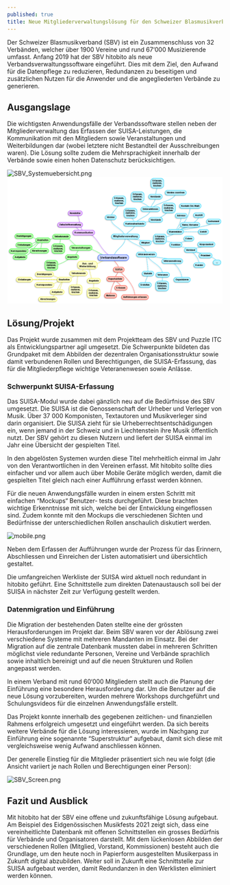 ```yaml
---
published: true
title: Neue Mitgliederverwaltungslösung für den Schweizer Blasmusikverband SBV
---
```

Der Schweizer Blasmusikverband (SBV) ist ein Zusammenschluss von 32 Verbänden, welcher über 1900
Vereine und rund 67‘000 Musizierende umfasst. Anfang 2019 hat der SBV hitobito als neue
Verbandsverwaltungssoftware eingeführt. Dies mit dem Ziel, den Aufwand für die Datenpflege zu reduzieren, Redundanzen zu beseitigen und zusätzlichen Nutzen für die Anwender und die angegliederten Verbände zu generieren.

## Ausgangslage

Die wichtigsten Anwendungsfälle der Verbandssoftware stellen neben der Mitgliederverwaltung das
Erfassen der SUISA-Leistungen, die Kommunikation mit den Mitgliedern sowie Veranstaltungen und
Weiterbildungen dar (wobei letztere nicht Bestandteil der Ausschreibungen waren). Die Lösung sollte zudem die Mehrsprachigkeit innerhalb der Verbände sowie einen hohen Datenschutz berücksichtigen.

![SBV_Systemuebersicht.png]({{site.baseurl}}/_posts/SBV_Systemuebersicht.png)
![](_posts/SBV_Systemuebersicht.png)



## Lösung/Projekt
Das Projekt wurde zusammen mit dem Projektteam des SBV und Puzzle ITC als Entwicklungspartner agil umgesetzt. Die Schwerpunkte bildeten das Grundpaket mit dem Abbilden der dezentralen
Organisationsstruktur sowie damit verbundenen Rollen und Berechtigungen, die SUISA-Erfassung, das
für die Mitgliederpflege wichtige Veteranenwesen sowie Anlässe.

### Schwerpunkt SUISA-Erfassung
Das SUISA-Modul wurde dabei gänzlich neu auf die Bedürfnisse des SBV umgesetzt. Die SUISA ist die
Genossenschaft der Urheber und Verleger von Musik. Über 37 000 Komponisten, Textautoren und
Musikverleger sind darin organisiert. Die SUISA zieht für sie Urheberrechtsentschädigungen ein, wenn jemand in der Schweiz und in Liechtenstein ihre Musik öffentlich nutzt. Der SBV gehört zu diesen Nutzern und liefert der SUISA einmal im Jahr eine Übersicht der gespielten Titel.

In den abgelösten Systemen wurden diese Titel mehrheitlich einmal im Jahr von den
Verantwortlichen in den Vereinen erfasst. Mit hitobito sollte dies einfacher und vor allem auch
über Mobile Geräte möglich werden, damit die gespielten Titel gleich nach einer Aufführung
erfasst werden können.

Für die neuen Anwendungsfälle wurden in einem ersten Schritt mit einfachen “Mockups“ Benutzer-
tests durchgeführt. Diese brachten wichtige Erkenntnisse mit sich, welche bei der Entwicklung
eingeflossen sind. Zudem konnte mit den Mockups die verschiedenen Sichten und Bedürfnisse der
unterschiedlichen Rollen anschaulich diskutiert werden.

![mobile.png]({{site.baseurl}}/_posts/mobile.png)


Neben dem Erfassen der Aufführungen wurde der Prozess für das Erinnern, Abschliessen und
Einreichen der Listen automatisiert und übersichtlich gestaltet.

Die umfangreichen Werkliste der SUISA wird aktuell noch redundant in hitobito geführt. Eine
Schnittstelle zum direkten Datenaustausch soll bei der SUISA in nächster Zeit zur Verfügung gestellt werden.

### Datenmigration und Einführung
Die Migration der bestehenden Daten stellte eine der grössten Herausforderungen im Projekt dar. Beim SBV waren vor der Ablösung zwei verschiedene Systeme mit mehreren Mandanten im Einsatz. Bei der Migration auf die zentrale Datenbank mussten dabei in mehreren Schritten möglichst viele redundante Personen, Vereine und Verbände sprachlich sowie inhaltlich bereinigt und auf die neuen Strukturen und Rollen angepasst werden.

In einem Verband mit rund 60‘000 Mitgliedern stellt auch die Planung der Einführung eine besondere
Herausforderung dar. Um die Benutzer auf die neue Lösung vorzubereiten, wurden mehrere Workshops
durchgeführt und Schulungsvideos für die einzelnen Anwendungsfälle erstellt.

Das Projekt konnte innerhalb des gegebenen zeitlichen- und finanziellen Rahmens erfolgreich umgesetzt und eingeführt werden. Da sich bereits weitere Verbände für die Lösung interessieren, wurde im Nachgang zur Einführung eine sogenannte “Superstruktur“ aufgebaut, damit sich diese mit
vergleichsweise wenig Aufwand anschliessen können.

Der generelle Einstieg für die Mitglieder präsentiert sich neu wie folgt (die Ansicht variiert je nach Rollen und Berechtigungen einer Person):

![SBV_Screen.png]({{site.baseurl}}/_posts/SBV_Screen.png)


## Fazit und Ausblick
Mit hitobito hat der SBV eine offene und zukunftsfähige Lösung aufgebaut. Am Beispiel des
Eidgenössischen Musikfests 2021 zeigt sich, dass eine vereinheitlichte Datenbank mit offenen
Schnittstellen ein grosses Bedürfnis für Verbände und Organisatoren darstellt. Mit dem lückenlosen Abbilden der verschiedenen Rollen (Mitglied, Vorstand, Kommissionen) besteht auch die Grundlage, um den heute noch in Papierform ausgestellten Musikerpass in Zukunft digital abzubilden. Weiter soll in Zukunft eine Schnittstelle zur SUISA aufgebaut werden, damit Redundanzen in den Werklisten eliminiert werden können.

